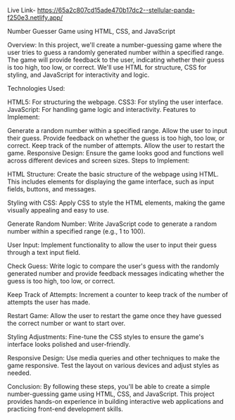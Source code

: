 

Live Link-  https://65a2c807cd15ade470b17dc2--stellular-panda-f250e3.netlify.app/


Number Guesser Game using HTML, CSS, and JavaScript

Overview:
In this project, we'll create a number-guessing game where the user tries to guess a randomly generated number within a specified range. The game will provide feedback to the user, indicating whether their guess is too high, too low, or correct. We'll use HTML for structure, CSS for styling, and JavaScript for interactivity and logic.

Technologies Used:

HTML5: For structuring the webpage.
CSS3: For styling the user interface.
JavaScript: For handling game logic and interactivity.
Features to Implement:

Generate a random number within a specified range.
Allow the user to input their guess.
Provide feedback on whether the guess is too high, too low, or correct.
Keep track of the number of attempts.
Allow the user to restart the game.
Responsive Design: Ensure the game looks good and functions well across different devices and screen sizes.
Steps to Implement:

HTML Structure: Create the basic structure of the webpage using HTML. This includes elements for displaying the game interface, such as input fields, buttons, and messages.

Styling with CSS: Apply CSS to style the HTML elements, making the game visually appealing and easy to use.

Generate Random Number: Write JavaScript code to generate a random number within a specified range (e.g., 1 to 100).

User Input: Implement functionality to allow the user to input their guess through a text input field.

Check Guess: Write logic to compare the user's guess with the randomly generated number and provide feedback messages indicating whether the guess is too high, too low, or correct.

Keep Track of Attempts: Increment a counter to keep track of the number of attempts the user has made.

Restart Game: Allow the user to restart the game once they have guessed the correct number or want to start over.

Styling Adjustments: Fine-tune the CSS styles to ensure the game's interface looks polished and user-friendly.

Responsive Design: Use media queries and other techniques to make the game responsive. Test the layout on various devices and adjust styles as needed.

Conclusion:
By following these steps, you'll be able to create a simple number-guessing game using HTML, CSS, and JavaScript. This project provides hands-on experience in building interactive web applications and practicing front-end development skills.
